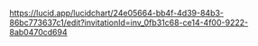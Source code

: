 https://lucid.app/lucidchart/24e05664-bb4f-4d39-84b3-86bc773637c1/edit?invitationId=inv_0fb31c68-ce14-4f00-9222-8ab0470cd694